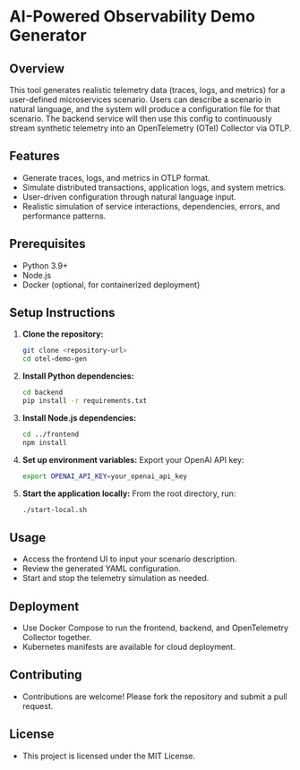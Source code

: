 # AI-Powered Observability Demo Generator

## Overview
This tool generates realistic telemetry data (traces, logs, and metrics) for a user-defined microservices scenario. Users can describe a scenario in natural language, and the system will produce a configuration file for that scenario. The backend service will then use this config to continuously stream synthetic telemetry into an OpenTelemetry (OTel) Collector via OTLP.

## Features
- Generate traces, logs, and metrics in OTLP format.
- Simulate distributed transactions, application logs, and system metrics.
- User-driven configuration through natural language input.
- Realistic simulation of service interactions, dependencies, errors, and performance patterns.

## Prerequisites
- Python 3.9+
- Node.js
- Docker (optional, for containerized deployment)

## Setup Instructions

1. **Clone the repository:**
   ```bash
   git clone <repository-url>
   cd otel-demo-gen
   ```

2. **Install Python dependencies:**
   ```bash
   cd backend
   pip install -r requirements.txt
   ```

3. **Install Node.js dependencies:**
   ```bash
   cd ../frontend
   npm install
   ```

4. **Set up environment variables:**
   Export your OpenAI API key:
   ```bash
   export OPENAI_API_KEY=your_openai_api_key
   ```

5. **Start the application locally:**
   From the root directory, run:
   ```bash
   ./start-local.sh
   ```

## Usage
- Access the frontend UI to input your scenario description.
- Review the generated YAML configuration.
- Start and stop the telemetry simulation as needed.

## Deployment
- Use Docker Compose to run the frontend, backend, and OpenTelemetry Collector together.
- Kubernetes manifests are available for cloud deployment.

## Contributing
- Contributions are welcome! Please fork the repository and submit a pull request.

## License
- This project is licensed under the MIT License.

